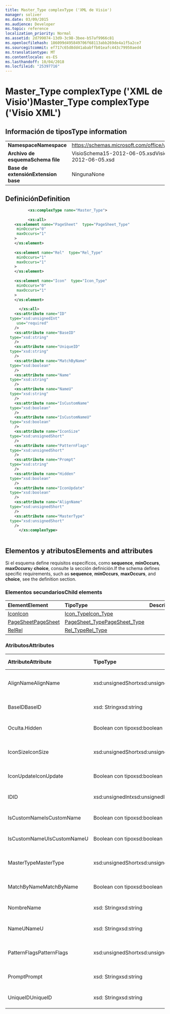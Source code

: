 ```yaml
---
title: Master_Type complexType ('XML de Visio')
manager: soliver
ms.date: 03/09/2015
ms.audience: Developer
ms.topic: reference
localization_priority: Normal
ms.assetid: 2d799074-13d9-3c98-3bee-b57af9966c81
ms.openlocfilehash: 186099d495849706f68113abb269de4a1f5a2ce7
ms.sourcegitcommit: ef717c65d8dd41ababffb01eafc443c79950aed4
ms.translationtype: MT
ms.contentlocale: es-ES
ms.lasthandoff: 10/04/2018
ms.locfileid: "25397716"
---
```

# <a name="mastertype-complextype-visio-xml"></a><span data-ttu-id="4494a-102">Master_Type complexType ('XML de Visio')</span><span class="sxs-lookup"><span data-stu-id="4494a-102">Master_Type complexType ('Visio XML')</span></span>

## <a name="type-information"></a><span data-ttu-id="4494a-103">Información de tipos</span><span class="sxs-lookup"><span data-stu-id="4494a-103">Type information</span></span>

|||
|:-----|:-----|
|<span data-ttu-id="4494a-104">**Namespace**</span><span class="sxs-lookup"><span data-stu-id="4494a-104">**Namespace**</span></span> <br/> |https://schemas.microsoft.com/office/visio/2011/1/core  <br/> |
|<span data-ttu-id="4494a-105">**Archivo de esquema**</span><span class="sxs-lookup"><span data-stu-id="4494a-105">**Schema file**</span></span> <br/> |<span data-ttu-id="4494a-106">VisioSchema15-2012-06-05.xsd</span><span class="sxs-lookup"><span data-stu-id="4494a-106">VisioSchema15-2012-06-05.xsd</span></span>  <br/> |
|<span data-ttu-id="4494a-107">**Base de extensión**</span><span class="sxs-lookup"><span data-stu-id="4494a-107">**Extension base**</span></span> <br/> |<span data-ttu-id="4494a-108">Ninguna</span><span class="sxs-lookup"><span data-stu-id="4494a-108">None</span></span>  <br/> |
   
## <a name="definition"></a><span data-ttu-id="4494a-109">Definición</span><span class="sxs-lookup"><span data-stu-id="4494a-109">Definition</span></span>

```XML
          <xs:complexType name="Master_Type">
          
          <xs:all>
    <xs:element name="PageSheet"  type="PageSheet_Type"
     minOccurs="0"
     maxOccurs="1"
    >
    </xs:element>
    
    <xs:element name="Rel"  type="Rel_Type"
     minOccurs="1"
     maxOccurs="1"
    >
    </xs:element>
    
    <xs:element name="Icon"  type="Icon_Type"
     minOccurs="0"
     maxOccurs="1"
    >
    </xs:element>
    
      </xs:all>
    <xs:attribute name="ID"
  type="xsd:unsignedInt"
     use="required"
    />
    <xs:attribute name="BaseID"
  type="xsd:string"
    />
    <xs:attribute name="UniqueID"
  type="xsd:string"
    />
    <xs:attribute name="MatchByName"
  type="xsd:boolean"
    />
    <xs:attribute name="Name"
  type="xsd:string"
    />
    <xs:attribute name="NameU"
  type="xsd:string"
    />
    <xs:attribute name="IsCustomName"
  type="xsd:boolean"
    />
    <xs:attribute name="IsCustomNameU"
  type="xsd:boolean"
    />
    <xs:attribute name="IconSize"
  type="xsd:unsignedShort"
    />
    <xs:attribute name="PatternFlags"
  type="xsd:unsignedShort"
    />
    <xs:attribute name="Prompt"
  type="xsd:string"
    />
    <xs:attribute name="Hidden"
  type="xsd:boolean"
    />
    <xs:attribute name="IconUpdate"
  type="xsd:boolean"
    />
    <xs:attribute name="AlignName"
  type="xsd:unsignedShort"
    />
    <xs:attribute name="MasterType"
  type="xsd:unsignedShort"
    />
      </xs:complexType>
      
```

## <a name="elements-and-attributes"></a><span data-ttu-id="4494a-110">Elementos y atributos</span><span class="sxs-lookup"><span data-stu-id="4494a-110">Elements and attributes</span></span>

<span data-ttu-id="4494a-111">Si el esquema define requisitos específicos, como **sequence**, **minOccurs**, **maxOccurs**y **choice**, consulte la sección definición.</span><span class="sxs-lookup"><span data-stu-id="4494a-111">If the schema defines specific requirements, such as **sequence**, **minOccurs**, **maxOccurs**, and **choice**, see the definition section.</span></span> 
  
### <a name="child-elements"></a><span data-ttu-id="4494a-112">Elementos secundarios</span><span class="sxs-lookup"><span data-stu-id="4494a-112">Child elements</span></span>

|<span data-ttu-id="4494a-113">**Element**</span><span class="sxs-lookup"><span data-stu-id="4494a-113">**Element**</span></span>|<span data-ttu-id="4494a-114">**Tipo**</span><span class="sxs-lookup"><span data-stu-id="4494a-114">**Type**</span></span>|<span data-ttu-id="4494a-115">**Descripción**</span><span class="sxs-lookup"><span data-stu-id="4494a-115">**Description**</span></span>|
|:-----|:-----|:-----|
|[<span data-ttu-id="4494a-116">Icon</span><span class="sxs-lookup"><span data-stu-id="4494a-116">Icon</span></span>](icon-element-master_type-complextypevisio-xml.md) <br/> |[<span data-ttu-id="4494a-117">Icon_Type</span><span class="sxs-lookup"><span data-stu-id="4494a-117">Icon_Type</span></span>](icon_type-complextypevisio-xml.md) <br/> ||
|[<span data-ttu-id="4494a-118">PageSheet</span><span class="sxs-lookup"><span data-stu-id="4494a-118">PageSheet</span></span>](pagesheet-element-master_type-complextypevisio-xml.md) <br/> |[<span data-ttu-id="4494a-119">PageSheet_Type</span><span class="sxs-lookup"><span data-stu-id="4494a-119">PageSheet_Type</span></span>](pagesheet_type-complextypevisio-xml.md) <br/> ||
|[<span data-ttu-id="4494a-120">Rel</span><span class="sxs-lookup"><span data-stu-id="4494a-120">Rel</span></span>](rel-element-master_type-complextypevisio-xml.md) <br/> |[<span data-ttu-id="4494a-121">Rel_Type</span><span class="sxs-lookup"><span data-stu-id="4494a-121">Rel_Type</span></span>](rel_type-complextypevisio-xml.md) <br/> ||
   
### <a name="attributes"></a><span data-ttu-id="4494a-122">Atributos</span><span class="sxs-lookup"><span data-stu-id="4494a-122">Attributes</span></span>

|<span data-ttu-id="4494a-123">**Attribute**</span><span class="sxs-lookup"><span data-stu-id="4494a-123">**Attribute**</span></span>|<span data-ttu-id="4494a-124">**Tipo**</span><span class="sxs-lookup"><span data-stu-id="4494a-124">**Type**</span></span>|<span data-ttu-id="4494a-125">**Obligatorio**</span><span class="sxs-lookup"><span data-stu-id="4494a-125">**Required**</span></span>|<span data-ttu-id="4494a-126">**Descripción**</span><span class="sxs-lookup"><span data-stu-id="4494a-126">**Description**</span></span>|<span data-ttu-id="4494a-127">**Valores posibles**</span><span class="sxs-lookup"><span data-stu-id="4494a-127">**Possible values**</span></span>|
|:-----|:-----|:-----|:-----|:-----|
|<span data-ttu-id="4494a-128">AlignName</span><span class="sxs-lookup"><span data-stu-id="4494a-128">AlignName</span></span>  <br/> |<span data-ttu-id="4494a-129">xsd:unsignedShort</span><span class="sxs-lookup"><span data-stu-id="4494a-129">xsd:unsignedShort</span></span>  <br/> |<span data-ttu-id="4494a-130">opcional</span><span class="sxs-lookup"><span data-stu-id="4494a-130">optional</span></span>  <br/> ||<span data-ttu-id="4494a-131">Valores del tipo xsd:unsignedShort.</span><span class="sxs-lookup"><span data-stu-id="4494a-131">Values of the xsd:unsignedShort type.</span></span>  <br/> |
|<span data-ttu-id="4494a-132">BaseID</span><span class="sxs-lookup"><span data-stu-id="4494a-132">BaseID</span></span>  <br/> |<span data-ttu-id="4494a-133">xsd: String</span><span class="sxs-lookup"><span data-stu-id="4494a-133">xsd:string</span></span>  <br/> |<span data-ttu-id="4494a-134">opcional</span><span class="sxs-lookup"><span data-stu-id="4494a-134">optional</span></span>  <br/> ||<span data-ttu-id="4494a-135">Valores del tipo XSD: String.</span><span class="sxs-lookup"><span data-stu-id="4494a-135">Values of the xsd:string type.</span></span>  <br/> |
|<span data-ttu-id="4494a-136">Oculta.</span><span class="sxs-lookup"><span data-stu-id="4494a-136">Hidden</span></span>  <br/> |<span data-ttu-id="4494a-137">Boolean con tipo</span><span class="sxs-lookup"><span data-stu-id="4494a-137">xsd:boolean</span></span>  <br/> |<span data-ttu-id="4494a-138">opcional</span><span class="sxs-lookup"><span data-stu-id="4494a-138">optional</span></span>  <br/> ||<span data-ttu-id="4494a-139">Valores del tipo Boolean con tipo.</span><span class="sxs-lookup"><span data-stu-id="4494a-139">Values of the xsd:boolean type.</span></span>  <br/> |
|<span data-ttu-id="4494a-140">IconSize</span><span class="sxs-lookup"><span data-stu-id="4494a-140">IconSize</span></span>  <br/> |<span data-ttu-id="4494a-141">xsd:unsignedShort</span><span class="sxs-lookup"><span data-stu-id="4494a-141">xsd:unsignedShort</span></span>  <br/> |<span data-ttu-id="4494a-142">opcional</span><span class="sxs-lookup"><span data-stu-id="4494a-142">optional</span></span>  <br/> ||<span data-ttu-id="4494a-143">Valores del tipo xsd:unsignedShort.</span><span class="sxs-lookup"><span data-stu-id="4494a-143">Values of the xsd:unsignedShort type.</span></span>  <br/> |
|<span data-ttu-id="4494a-144">IconUpdate</span><span class="sxs-lookup"><span data-stu-id="4494a-144">IconUpdate</span></span>  <br/> |<span data-ttu-id="4494a-145">Boolean con tipo</span><span class="sxs-lookup"><span data-stu-id="4494a-145">xsd:boolean</span></span>  <br/> |<span data-ttu-id="4494a-146">opcional</span><span class="sxs-lookup"><span data-stu-id="4494a-146">optional</span></span>  <br/> ||<span data-ttu-id="4494a-147">Valores del tipo Boolean con tipo.</span><span class="sxs-lookup"><span data-stu-id="4494a-147">Values of the xsd:boolean type.</span></span>  <br/> |
|<span data-ttu-id="4494a-148">ID</span><span class="sxs-lookup"><span data-stu-id="4494a-148">ID</span></span>  <br/> |<span data-ttu-id="4494a-149">xsd:unsignedInt</span><span class="sxs-lookup"><span data-stu-id="4494a-149">xsd:unsignedInt</span></span>  <br/> |<span data-ttu-id="4494a-150">necesario</span><span class="sxs-lookup"><span data-stu-id="4494a-150">required</span></span>  <br/> ||<span data-ttu-id="4494a-151">Valores del tipo xsd:unsignedInt.</span><span class="sxs-lookup"><span data-stu-id="4494a-151">Values of the xsd:unsignedInt type.</span></span>  <br/> |
|<span data-ttu-id="4494a-152">IsCustomName</span><span class="sxs-lookup"><span data-stu-id="4494a-152">IsCustomName</span></span>  <br/> |<span data-ttu-id="4494a-153">Boolean con tipo</span><span class="sxs-lookup"><span data-stu-id="4494a-153">xsd:boolean</span></span>  <br/> |<span data-ttu-id="4494a-154">opcional</span><span class="sxs-lookup"><span data-stu-id="4494a-154">optional</span></span>  <br/> ||<span data-ttu-id="4494a-155">Valores del tipo Boolean con tipo.</span><span class="sxs-lookup"><span data-stu-id="4494a-155">Values of the xsd:boolean type.</span></span>  <br/> |
|<span data-ttu-id="4494a-156">IsCustomNameU</span><span class="sxs-lookup"><span data-stu-id="4494a-156">IsCustomNameU</span></span>  <br/> |<span data-ttu-id="4494a-157">Boolean con tipo</span><span class="sxs-lookup"><span data-stu-id="4494a-157">xsd:boolean</span></span>  <br/> |<span data-ttu-id="4494a-158">opcional</span><span class="sxs-lookup"><span data-stu-id="4494a-158">optional</span></span>  <br/> ||<span data-ttu-id="4494a-159">Valores del tipo Boolean con tipo.</span><span class="sxs-lookup"><span data-stu-id="4494a-159">Values of the xsd:boolean type.</span></span>  <br/> |
|<span data-ttu-id="4494a-160">MasterType</span><span class="sxs-lookup"><span data-stu-id="4494a-160">MasterType</span></span>  <br/> |<span data-ttu-id="4494a-161">xsd:unsignedShort</span><span class="sxs-lookup"><span data-stu-id="4494a-161">xsd:unsignedShort</span></span>  <br/> |<span data-ttu-id="4494a-162">opcional</span><span class="sxs-lookup"><span data-stu-id="4494a-162">optional</span></span>  <br/> ||<span data-ttu-id="4494a-163">Valores del tipo xsd:unsignedShort.</span><span class="sxs-lookup"><span data-stu-id="4494a-163">Values of the xsd:unsignedShort type.</span></span>  <br/> |
|<span data-ttu-id="4494a-164">MatchByName</span><span class="sxs-lookup"><span data-stu-id="4494a-164">MatchByName</span></span>  <br/> |<span data-ttu-id="4494a-165">Boolean con tipo</span><span class="sxs-lookup"><span data-stu-id="4494a-165">xsd:boolean</span></span>  <br/> |<span data-ttu-id="4494a-166">opcional</span><span class="sxs-lookup"><span data-stu-id="4494a-166">optional</span></span>  <br/> ||<span data-ttu-id="4494a-167">Valores del tipo Boolean con tipo.</span><span class="sxs-lookup"><span data-stu-id="4494a-167">Values of the xsd:boolean type.</span></span>  <br/> |
|<span data-ttu-id="4494a-168">Nombre</span><span class="sxs-lookup"><span data-stu-id="4494a-168">Name</span></span>  <br/> |<span data-ttu-id="4494a-169">xsd: String</span><span class="sxs-lookup"><span data-stu-id="4494a-169">xsd:string</span></span>  <br/> |<span data-ttu-id="4494a-170">opcional</span><span class="sxs-lookup"><span data-stu-id="4494a-170">optional</span></span>  <br/> ||<span data-ttu-id="4494a-171">Valores del tipo XSD: String.</span><span class="sxs-lookup"><span data-stu-id="4494a-171">Values of the xsd:string type.</span></span>  <br/> |
|<span data-ttu-id="4494a-172">NameU</span><span class="sxs-lookup"><span data-stu-id="4494a-172">NameU</span></span>  <br/> |<span data-ttu-id="4494a-173">xsd: String</span><span class="sxs-lookup"><span data-stu-id="4494a-173">xsd:string</span></span>  <br/> |<span data-ttu-id="4494a-174">opcional</span><span class="sxs-lookup"><span data-stu-id="4494a-174">optional</span></span>  <br/> ||<span data-ttu-id="4494a-175">Valores del tipo XSD: String.</span><span class="sxs-lookup"><span data-stu-id="4494a-175">Values of the xsd:string type.</span></span>  <br/> |
|<span data-ttu-id="4494a-176">PatternFlags</span><span class="sxs-lookup"><span data-stu-id="4494a-176">PatternFlags</span></span>  <br/> |<span data-ttu-id="4494a-177">xsd:unsignedShort</span><span class="sxs-lookup"><span data-stu-id="4494a-177">xsd:unsignedShort</span></span>  <br/> |<span data-ttu-id="4494a-178">opcional</span><span class="sxs-lookup"><span data-stu-id="4494a-178">optional</span></span>  <br/> ||<span data-ttu-id="4494a-179">Valores del tipo xsd:unsignedShort.</span><span class="sxs-lookup"><span data-stu-id="4494a-179">Values of the xsd:unsignedShort type.</span></span>  <br/> |
|<span data-ttu-id="4494a-180">Prompt</span><span class="sxs-lookup"><span data-stu-id="4494a-180">Prompt</span></span>  <br/> |<span data-ttu-id="4494a-181">xsd: String</span><span class="sxs-lookup"><span data-stu-id="4494a-181">xsd:string</span></span>  <br/> |<span data-ttu-id="4494a-182">opcional</span><span class="sxs-lookup"><span data-stu-id="4494a-182">optional</span></span>  <br/> ||<span data-ttu-id="4494a-183">Valores del tipo XSD: String.</span><span class="sxs-lookup"><span data-stu-id="4494a-183">Values of the xsd:string type.</span></span>  <br/> |
|<span data-ttu-id="4494a-184">UniqueID</span><span class="sxs-lookup"><span data-stu-id="4494a-184">UniqueID</span></span>  <br/> |<span data-ttu-id="4494a-185">xsd: String</span><span class="sxs-lookup"><span data-stu-id="4494a-185">xsd:string</span></span>  <br/> |<span data-ttu-id="4494a-186">opcional</span><span class="sxs-lookup"><span data-stu-id="4494a-186">optional</span></span>  <br/> ||<span data-ttu-id="4494a-187">Valores del tipo XSD: String.</span><span class="sxs-lookup"><span data-stu-id="4494a-187">Values of the xsd:string type.</span></span>  <br/> |
   

